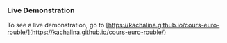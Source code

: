 ### Live Demonstration

To see a live demonstration, go to [https://kachalina.github.io/cours-euro-rouble/](https://kachalina.github.io/cours-euro-rouble/)
